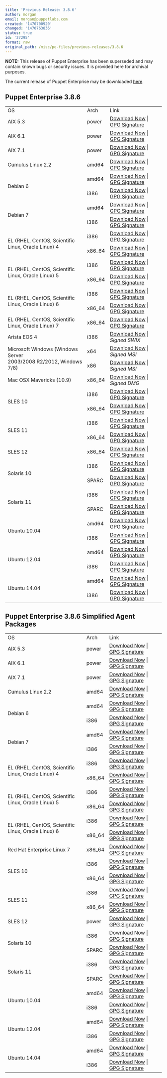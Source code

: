 ```yaml
---
title: 'Previous Release: 3.8.6'
author: morgan
email: morgan@puppetlabs.com
created: '1470700920'
changed: '1470763836'
status: true
id: '27295'
format: raw
original_path: /misc/pe-files/previous-releases/3.8.6
---
```

<p><b>NOTE:</b> This release of Puppet Enterprise has been superseded and may contain known bugs or security issues. It is provided here for archival purposes.
</p><p>The current release of Puppet Enterprise may be downloaded <a href="/misc/pe-files/">here</a>.

</p><h2 id="pe_386">Puppet Enterprise 3.8.6</h2>
<table>
<tbody>
<tr>
<td>OS</td>
<td>Arch</td>
<td>Link</td>
</tr>


<tr>
<td>AIX 5.3</td>
<td>power</td>
<td><a href="https://pm.puppetlabs.com/puppet-enterprise/3.8.6/puppet-enterprise-3.8.6-aix-5.3-power.tar.gz">Download Now</a> | <a href="https://pm.puppetlabs.com/puppet-enterprise/3.8.6/puppet-enterprise-3.8.6-aix-5.3-power.tar.gz.asc">GPG Signature</a></td>
</tr>

<tr>
<td>AIX 6.1</td>
<td>power</td>
<td><a href="https://pm.puppetlabs.com/puppet-enterprise/3.8.6/puppet-enterprise-3.8.6-aix-6.1-power.tar.gz">Download Now</a> | <a href="https://pm.puppetlabs.com/puppet-enterprise/3.8.6/puppet-enterprise-3.8.6-aix-6.1-power.tar.gz.asc">GPG Signature</a></td>
</tr>

<tr>
<td>AIX 7.1</td>
<td>power</td>
<td><a href="https://pm.puppetlabs.com/puppet-enterprise/3.8.6/puppet-enterprise-3.8.6-aix-7.1-power.tar.gz">Download Now</a> | <a href="https://pm.puppetlabs.com/puppet-enterprise/3.8.6/puppet-enterprise-3.8.6-aix-7.1-power.tar.gz.asc">GPG Signature</a></td>
</tr>


<tr>
<td>Cumulus Linux 2.2</td>
<td>amd64</td>
<td><a href="https://pm.puppetlabs.com/puppet-enterprise/3.8.6/puppet-enterprise-3.8.6-cumulus-2.2-amd64.tar.gz">Download Now</a> | <a href="https://pm.puppetlabs.com/puppet-enterprise/3.8.6/puppet-enterprise-3.8.6-cumulus-2.2-amd64.tar.gz.asc">GPG Signature</a></td>
</tr>


<tr>
<td rowspan="2">Debian 6</td>
<td>amd64</td>
<td><a href="https://pm.puppetlabs.com/puppet-enterprise/3.8.6/puppet-enterprise-3.8.6-debian-6-amd64.tar.gz">Download Now</a> | <a href="https://pm.puppetlabs.com/puppet-enterprise/3.8.6/puppet-enterprise-3.8.6-debian-6-amd64.tar.gz.asc">GPG Signature</a></td>
</tr>
<tr>
<td>i386</td>
<td><a href="https://pm.puppetlabs.com/puppet-enterprise/3.8.6/puppet-enterprise-3.8.6-debian-6-i386.tar.gz">Download Now</a> | <a href="https://pm.puppetlabs.com/puppet-enterprise/3.8.6/puppet-enterprise-3.8.6-debian-6-i386.tar.gz.asc">GPG Signature</a></td>
</tr>

<tr>
<td rowspan="2">Debian 7</td>
<td>amd64</td>
<td><a href="https://pm.puppetlabs.com/puppet-enterprise/3.8.6/puppet-enterprise-3.8.6-debian-7-amd64.tar.gz">Download Now</a> | <a href="https://pm.puppetlabs.com/puppet-enterprise/3.8.6/puppet-enterprise-3.8.6-debian-7-amd64.tar.gz.asc">GPG Signature</a></td>
</tr>
<tr>
<td>i386</td>
<td><a href="https://pm.puppetlabs.com/puppet-enterprise/3.8.6/puppet-enterprise-3.8.6-debian-7-i386.tar.gz">Download Now</a> | <a href="https://pm.puppetlabs.com/puppet-enterprise/3.8.6/puppet-enterprise-3.8.6-debian-7-i386.tar.gz.asc">GPG Signature</a></td>
</tr>


<tr>
<td rowspan="2">EL (RHEL, CentOS, Scientific Linux, Oracle Linux) 4</td>
<td>i386</td>
<td><a href="https://pm.puppetlabs.com/puppet-enterprise/3.8.6/puppet-enterprise-3.8.6-el-4-i386.tar.gz">Download Now</a> | <a href="https://pm.puppetlabs.com/puppet-enterprise/3.8.6/puppet-enterprise-3.8.6-el-4-i386.tar.gz.asc">GPG Signature</a></td>
</tr>
<tr>
<td>x86_64</td>
<td><a href="https://pm.puppetlabs.com/puppet-enterprise/3.8.6/puppet-enterprise-3.8.6-el-4-x86_64.tar.gz">Download Now</a> | <a href="https://pm.puppetlabs.com/puppet-enterprise/3.8.6/puppet-enterprise-3.8.6-el-4-x86_64.tar.gz.asc">GPG Signature</a></td>
</tr>

<tr>
<td rowspan="2">EL (RHEL, CentOS, Scientific Linux, Oracle Linux) 5</td>
<td>i386</td>
<td><a href="https://pm.puppetlabs.com/puppet-enterprise/3.8.6/puppet-enterprise-3.8.6-el-5-i386.tar.gz">Download Now</a> | <a href="https://pm.puppetlabs.com/puppet-enterprise/3.8.6/puppet-enterprise-3.8.6-el-5-i386.tar.gz.asc">GPG Signature</a></td>
</tr>
<tr>
<td>x86_64</td>
<td><a href="https://pm.puppetlabs.com/puppet-enterprise/3.8.6/puppet-enterprise-3.8.6-el-5-x86_64.tar.gz">Download Now</a> | <a href="https://pm.puppetlabs.com/puppet-enterprise/3.8.6/puppet-enterprise-3.8.6-el-5-x86_64.tar.gz.asc">GPG Signature</a></td>
</tr>

<tr>
<td rowspan="2">EL (RHEL, CentOS, Scientific Linux, Oracle Linux) 6</td>
<td>i386</td>
<td><a href="https://pm.puppetlabs.com/puppet-enterprise/3.8.6/puppet-enterprise-3.8.6-el-6-i386.tar.gz">Download Now</a> | <a href="https://pm.puppetlabs.com/puppet-enterprise/3.8.6/puppet-enterprise-3.8.6-el-6-i386.tar.gz.asc">GPG Signature</a></td>
</tr>
<tr>
<td>x86_64</td>
<td><a href="https://pm.puppetlabs.com/puppet-enterprise/3.8.6/puppet-enterprise-3.8.6-el-6-x86_64.tar.gz">Download Now</a> | <a href="https://pm.puppetlabs.com/puppet-enterprise/3.8.6/puppet-enterprise-3.8.6-el-6-x86_64.tar.gz.asc">GPG Signature</a></td>
</tr>

<tr>
<td>EL (RHEL, CentOS, Scientific Linux, Oracle Linux) 7</td>
<td>x86_64</td>
<td><a href="https://pm.puppetlabs.com/puppet-enterprise/3.8.6/puppet-enterprise-3.8.6-el-7-x86_64.tar.gz">Download Now</a> | <a href="https://pm.puppetlabs.com/puppet-enterprise/3.8.6/puppet-enterprise-3.8.6-el-7-x86_64.tar.gz.asc">GPG Signature</a></td>
</tr>


<tr>
<td>Arista EOS 4</td>
<td>i386</td>
<td><a href="https://pm.puppetlabs.com/puppet-enterprise/3.8.6/puppet-enterprise-3.8.6-eos-4-i386.swix">Download Now</a> | <em>Signed SWIX<em></em></em></td>
</tr>


<tr>
<td rowspan="2">Microsoft Windows (Windows Server <br>2003/2008 R2/2012, Windows 7/8)</td>
<td>x64</td>
<td><a href="http://pm.puppetlabs.com/puppet-enterprise/3.8.6/puppet-enterprise-3.8.6-x64.msi">Download Now</a> | <em>Signed MSI<em></em></em></td>
</tr>
<tr>
<td>x86</td>
<td><a href="http://pm.puppetlabs.com/puppet-enterprise/3.8.6/puppet-enterprise-3.8.6.msi">Download Now</a> | <em>Signed MSI<em></em></em></td>
</tr>


<tr>
<td>Mac OSX Mavericks (10.9)</td>
<td>x86_64</td>
<td><a href="https://pm.puppetlabs.com/puppet-enterprise/3.8.6/puppet-enterprise-3.8.6-osx-10.9-x86_64.dmg">Download Now</a> | <em>Signed DMG<em></em></em></td>
</tr>


<tr>
<td rowspan="2">SLES 10</td>
<td>i386</td>
<td><a href="https://pm.puppetlabs.com/puppet-enterprise/3.8.6/puppet-enterprise-3.8.6-sles-10-i386.tar.gz">Download Now</a> | <a href="https://pm.puppetlabs.com/puppet-enterprise/3.8.6/puppet-enterprise-3.8.6-sles-10-i386.tar.gz.asc">GPG Signature</a></td>
</tr>
<tr>
<td>x86_64</td>
<td><a href="https://pm.puppetlabs.com/puppet-enterprise/3.8.6/puppet-enterprise-3.8.6-sles-10-x86_64.tar.gz">Download Now</a> | <a href="https://pm.puppetlabs.com/puppet-enterprise/3.8.6/puppet-enterprise-3.8.6-sles-10-x86_64.tar.gz.asc">GPG Signature</a></td>
</tr>

<tr>
<td rowspan="2">SLES 11</td>
<td>i386</td>
<td><a href="https://pm.puppetlabs.com/puppet-enterprise/3.8.6/puppet-enterprise-3.8.6-sles-11-i386.tar.gz">Download Now</a> | <a href="https://pm.puppetlabs.com/puppet-enterprise/3.8.6/puppet-enterprise-3.8.6-sles-11-i386.tar.gz.asc">GPG Signature</a></td>
</tr>
<tr>
<td>x86_64</td>
<td><a href="https://pm.puppetlabs.com/puppet-enterprise/3.8.6/puppet-enterprise-3.8.6-sles-11-x86_64.tar.gz">Download Now</a> | <a href="https://pm.puppetlabs.com/puppet-enterprise/3.8.6/puppet-enterprise-3.8.6-sles-11-x86_64.tar.gz.asc">GPG Signature</a></td>
</tr>

<tr>
<td>SLES 12</td>
<td>x86_64</td>
<td><a href="https://pm.puppetlabs.com/puppet-enterprise/3.8.6/puppet-enterprise-3.8.6-sles-12-x86_64.tar.gz">Download Now</a> | <a href="https://pm.puppetlabs.com/puppet-enterprise/3.8.6/puppet-enterprise-3.8.6-sles-12-x86_64.tar.gz.asc">GPG Signature</a></td>
</tr>


<tr>
<td rowspan="2">Solaris 10</td>
<td>i386</td>
<td><a href="https://pm.puppetlabs.com/puppet-enterprise/3.8.6/puppet-enterprise-3.8.6-solaris-10-i386.tar.gz">Download Now</a> | <a href="https://pm.puppetlabs.com/puppet-enterprise/3.8.6/puppet-enterprise-3.8.6-solaris-10-i386.tar.gz.asc">GPG Signature</a></td>
</tr>
<tr>
<td>SPARC</td>
<td><a href="https://pm.puppetlabs.com/puppet-enterprise/3.8.6/puppet-enterprise-3.8.6-solaris-10-sparc.tar.gz">Download Now</a> | <a href="https://pm.puppetlabs.com/puppet-enterprise/3.8.6/puppet-enterprise-3.8.6-solaris-10-sparc.tar.gz.asc">GPG Signature</a></td>
</tr>

<tr>
<td rowspan="2">Solaris 11</td>
<td>i386</td>
<td><a href="https://pm.puppetlabs.com/puppet-enterprise/3.8.6/puppet-enterprise-3.8.6-solaris-11-i386.tar.gz">Download Now</a> | <a href="https://pm.puppetlabs.com/puppet-enterprise/3.8.6/puppet-enterprise-3.8.6-solaris-11-i386.tar.gz.asc">GPG Signature</a></td>
</tr>
<tr>
<td>SPARC</td>
<td><a href="https://pm.puppetlabs.com/puppet-enterprise/3.8.6/puppet-enterprise-3.8.6-solaris-11-sparc.tar.gz">Download Now</a> | <a href="https://pm.puppetlabs.com/puppet-enterprise/3.8.6/puppet-enterprise-3.8.6-solaris-11-sparc.tar.gz.asc">GPG Signature</a></td>
</tr>


<tr>
<td rowspan="2">Ubuntu 10.04</td>
<td>amd64</td>
<td><a href="https://pm.puppetlabs.com/puppet-enterprise/3.8.6/puppet-enterprise-3.8.6-ubuntu-10.04-amd64.tar.gz">Download Now</a> | <a href="https://pm.puppetlabs.com/puppet-enterprise/3.8.6/puppet-enterprise-3.8.6-ubuntu-10.04-amd64.tar.gz.asc">GPG Signature</a></td>
</tr>
<tr>
<td>i386</td>
<td><a href="https://pm.puppetlabs.com/puppet-enterprise/3.8.6/puppet-enterprise-3.8.6-ubuntu-10.04-i386.tar.gz">Download Now</a> | <a href="https://pm.puppetlabs.com/puppet-enterprise/3.8.6/puppet-enterprise-3.8.6-ubuntu-10.04-i386.tar.gz.asc">GPG Signature</a></td>
</tr>

<tr>
<td rowspan="2">Ubuntu 12.04</td>
<td>amd64</td>
<td><a href="https://pm.puppetlabs.com/puppet-enterprise/3.8.6/puppet-enterprise-3.8.6-ubuntu-12.04-amd64.tar.gz">Download Now</a> | <a href="https://pm.puppetlabs.com/puppet-enterprise/3.8.6/puppet-enterprise-3.8.6-ubuntu-12.04-amd64.tar.gz.asc">GPG Signature</a></td>
</tr>
<tr>
<td>i386</td>
<td><a href="https://pm.puppetlabs.com/puppet-enterprise/3.8.6/puppet-enterprise-3.8.6-ubuntu-12.04-i386.tar.gz">Download Now</a> | <a href="https://pm.puppetlabs.com/puppet-enterprise/3.8.6/puppet-enterprise-3.8.6-ubuntu-12.04-i386.tar.gz.asc">GPG Signature</a></td>
</tr>

<tr>
<td rowspan="2">Ubuntu 14.04</td>
<td>amd64</td>
<td><a href="https://pm.puppetlabs.com/puppet-enterprise/3.8.6/puppet-enterprise-3.8.6-ubuntu-14.04-amd64.tar.gz">Download Now</a> | <a href="https://pm.puppetlabs.com/puppet-enterprise/3.8.6/puppet-enterprise-3.8.6-ubuntu-14.04-amd64.tar.gz.asc">GPG Signature</a></td>
</tr>
<tr>
<td>i386</td>
<td><a href="https://pm.puppetlabs.com/puppet-enterprise/3.8.6/puppet-enterprise-3.8.6-ubuntu-14.04-i386.tar.gz">Download Now</a> | <a href="https://pm.puppetlabs.com/puppet-enterprise/3.8.6/puppet-enterprise-3.8.6-ubuntu-14.04-i386.tar.gz.asc">GPG Signature</a></td>
</tr>
</tbody>
</table>

<h2 id="pe_a_382">Puppet Enterprise 3.8.6 Simplified Agent Packages</h2>
<table>
<tbody>
<tr>
<td>OS</td>
<td>Arch</td>
<td>Link</td>
</tr>


<tr>
<td>AIX 5.3</td>
<td>power</td>
<td><a href="https://pm.puppetlabs.com/puppet-enterprise/3.8.6/puppet-enterprise-3.8.6-aix-5.3-power-agent.tar.gz">Download Now</a> | <a href="https://pm.puppetlabs.com/puppet-enterprise/3.8.6/puppet-enterprise-3.8.6-aix-5.3-power-agent.tar.gz.asc">GPG Signature</a></td>
</tr>

<tr>
<td>AIX 6.1</td>
<td>power</td>
<td><a href="https://pm.puppetlabs.com/puppet-enterprise/3.8.6/puppet-enterprise-3.8.6-aix-6.1-power-agent.tar.gz">Download Now</a> | <a href="https://pm.puppetlabs.com/puppet-enterprise/3.8.6/puppet-enterprise-3.8.6-aix-6.1-power-agent.tar.gz.asc">GPG Signature</a></td>
</tr>

<tr>
<td>AIX 7.1</td>
<td>power</td>
<td><a href="https://pm.puppetlabs.com/puppet-enterprise/3.8.6/puppet-enterprise-3.8.6-aix-7.1-power-agent.tar.gz">Download Now</a> | <a href="https://pm.puppetlabs.com/puppet-enterprise/3.8.6/puppet-enterprise-3.8.6-aix-7.1-power-agent.tar.gz.asc">GPG Signature</a></td>
</tr>


<tr>
<td>Cumulus Linux 2.2</td>
<td>amd64</td>
<td><a href="https://pm.puppetlabs.com/puppet-enterprise/3.8.6/puppet-enterprise-3.8.6-cumulus-2.2-amd64-agent.tar.gz">Download Now</a> | <a href="https://pm.puppetlabs.com/puppet-enterprise/3.8.6/puppet-enterprise-3.8.6-cumulus-2.2-amd64-agent.tar.gz.asc">GPG Signature</a></td>
</tr>


<tr>
<td rowspan="2">Debian 6</td>
<td>amd64</td>
<td><a href="https://pm.puppetlabs.com/puppet-enterprise/3.8.6/puppet-enterprise-3.8.6-debian-6-amd64-agent.tar.gz">Download Now</a> | <a href="https://pm.puppetlabs.com/puppet-enterprise/3.8.6/puppet-enterprise-3.8.6-debian-6-amd64-agent.tar.gz.asc">GPG Signature</a></td>
</tr>
<tr>
<td>i386</td>
<td><a href="https://pm.puppetlabs.com/puppet-enterprise/3.8.6/puppet-enterprise-3.8.6-debian-6-i386-agent.tar.gz">Download Now</a> | <a href="https://pm.puppetlabs.com/puppet-enterprise/3.8.6/puppet-enterprise-3.8.6-debian-6-i386-agent.tar.gz.asc">GPG Signature</a></td>
</tr>

<tr>
<td rowspan="2">Debian 7</td>
<td>amd64</td>
<td><a href="https://pm.puppetlabs.com/puppet-enterprise/3.8.6/puppet-enterprise-3.8.6-debian-7-amd64-agent.tar.gz">Download Now</a> | <a href="https://pm.puppetlabs.com/puppet-enterprise/3.8.6/puppet-enterprise-3.8.6-debian-7-amd64-agent.tar.gz.asc">GPG Signature</a></td>
</tr>
<tr>
<td>i386</td>
<td><a href="https://pm.puppetlabs.com/puppet-enterprise/3.8.6/puppet-enterprise-3.8.6-debian-7-i386-agent.tar.gz">Download Now</a> | <a href="https://pm.puppetlabs.com/puppet-enterprise/3.8.6/puppet-enterprise-3.8.6-debian-7-i386-agent.tar.gz.asc">GPG Signature</a></td>
</tr>


<tr>
<td rowspan="2">EL (RHEL, CentOS, Scientific Linux, Oracle Linux) 4</td>
<td>i386</td>
<td><a href="https://pm.puppetlabs.com/puppet-enterprise/3.8.6/puppet-enterprise-3.8.6-el-4-i386-agent.tar.gz">Download Now</a> | <a href="https://pm.puppetlabs.com/puppet-enterprise/3.8.6/puppet-enterprise-3.8.6-el-4-i386-agent.tar.gz.asc">GPG Signature</a></td>
</tr>
<tr>
<td>x86_64</td>
<td><a href="https://pm.puppetlabs.com/puppet-enterprise/3.8.6/puppet-enterprise-3.8.6-el-4-x86_64-agent.tar.gz">Download Now</a> | <a href="https://pm.puppetlabs.com/puppet-enterprise/3.8.6/puppet-enterprise-3.8.6-el-4-x86_64-agent.tar.gz.asc">GPG Signature</a></td>
</tr>

<tr>
<td rowspan="2">EL (RHEL, CentOS, Scientific Linux, Oracle Linux) 5</td>
<td>i386</td>
<td><a href="https://pm.puppetlabs.com/puppet-enterprise/3.8.6/puppet-enterprise-3.8.6-el-5-i386-agent.tar.gz">Download Now</a> | <a href="https://pm.puppetlabs.com/puppet-enterprise/3.8.6/puppet-enterprise-3.8.6-el-5-i386-agent.tar.gz.asc">GPG Signature</a></td>
</tr>
<tr>
<td>x86_64</td>
<td><a href="https://pm.puppetlabs.com/puppet-enterprise/3.8.6/puppet-enterprise-3.8.6-el-5-x86_64-agent.tar.gz">Download Now</a> | <a href="https://pm.puppetlabs.com/puppet-enterprise/3.8.6/puppet-enterprise-3.8.6-el-5-x86_64-agent.tar.gz.asc">GPG Signature</a></td>
</tr>

<tr>
<td rowspan="2">EL (RHEL, CentOS, Scientific Linux, Oracle Linux) 6</td>
<td>i386</td>
<td><a href="https://pm.puppetlabs.com/puppet-enterprise/3.8.6/puppet-enterprise-3.8.6-el-6-i386-agent.tar.gz">Download Now</a> | <a href="https://pm.puppetlabs.com/puppet-enterprise/3.8.6/puppet-enterprise-3.8.6-el-6-i386-agent.tar.gz.asc">GPG Signature</a></td>
</tr>
<tr>
<td>x86_64</td>
<td><a href="https://pm.puppetlabs.com/puppet-enterprise/3.8.6/puppet-enterprise-3.8.6-el-6-x86_64-agent.tar.gz">Download Now</a> | <a href="https://pm.puppetlabs.com/puppet-enterprise/3.8.6/puppet-enterprise-3.8.6-el-6-x86_64-agent.tar.gz.asc">GPG Signature</a></td>
</tr>

<tr>
<td>Red Hat Enterprise Linux 7</td>
<td>x86_64</td>
<td><a href="https://pm.puppetlabs.com/puppet-enterprise/3.8.6/puppet-enterprise-3.8.6-el-7-x86_64-agent.tar.gz">Download Now</a> | <a href="https://pm.puppetlabs.com/puppet-enterprise/3.8.6/puppet-enterprise-3.8.6-el-7-x86_64-agent.tar.gz.asc">GPG Signature</a></td>
</tr>


<tr>
<td rowspan="2">SLES 10</td>
<td>i386</td>
<td><a href="https://pm.puppetlabs.com/puppet-enterprise/3.8.6/puppet-enterprise-3.8.6-sles-10-i386-agent.tar.gz">Download Now</a> | <a href="https://pm.puppetlabs.com/puppet-enterprise/3.8.6/puppet-enterprise-3.8.6-sles-10-i386-agent.tar.gz.asc">GPG Signature</a></td>
</tr>
<tr>
<td>x86_64</td>
<td><a href="https://pm.puppetlabs.com/puppet-enterprise/3.8.6/puppet-enterprise-3.8.6-sles-10-x86_64-agent.tar.gz">Download Now</a> | <a href="https://pm.puppetlabs.com/puppet-enterprise/3.8.6/puppet-enterprise-3.8.6-sles-10-x86_64-agent.tar.gz.asc">GPG Signature</a></td>
</tr>

<tr>
<td rowspan="2">SLES 11</td>
<td>i386</td>
<td><a href="https://pm.puppetlabs.com/puppet-enterprise/3.8.6/puppet-enterprise-3.8.6-sles-11-i386-agent.tar.gz">Download Now</a> | <a href="https://pm.puppetlabs.com/puppet-enterprise/3.8.6/puppet-enterprise-3.8.6-sles-11-i386-agent.tar.gz.asc">GPG Signature</a></td>
</tr>
<tr>
<td>x86_64</td>
<td><a href="https://pm.puppetlabs.com/puppet-enterprise/3.8.6/puppet-enterprise-3.8.6-sles-11-x86_64-agent.tar.gz">Download Now</a> | <a href="https://pm.puppetlabs.com/puppet-enterprise/3.8.6/puppet-enterprise-3.8.6-sles-11-x86_64-agent.tar.gz.asc">GPG Signature</a></td>
</tr>

<tr>
<td>SLES 12</td>
<td>power</td>
<td><a href="https://pm.puppetlabs.com/puppet-enterprise/3.8.6/puppet-enterprise-3.8.6-sles-12-x86_64-agent.tar.gz">Download Now</a> | <a href="https://pm.puppetlabs.com/puppet-enterprise/3.8.6/puppet-enterprise-3.8.6-sles-12-x86_64-agent.tar.gz.asc">GPG Signature</a></td>
</tr>


<tr>
<td rowspan="2">Solaris 10</td>
<td>i386</td>
<td><a href="https://pm.puppetlabs.com/puppet-enterprise/3.8.6/puppet-enterprise-3.8.6-solaris-10-i386-agent.tar.gz">Download Now</a> | <a href="https://pm.puppetlabs.com/puppet-enterprise/3.8.6/puppet-enterprise-3.8.6-solaris-10-i386-agent.tar.gz.asc">GPG Signature</a></td>
</tr>
<tr>
<td>SPARC</td>
<td><a href="https://pm.puppetlabs.com/puppet-enterprise/3.8.6/puppet-enterprise-3.8.6-solaris-10-sparc-agent.tar.gz">Download Now</a> | <a href="https://pm.puppetlabs.com/puppet-enterprise/3.8.6/puppet-enterprise-3.8.6-solaris-10-sparc-agent.tar.gz.asc">GPG Signature</a></td>
</tr>

<tr>
<td rowspan="2">Solaris 11</td>
<td>i386</td>
<td><a href="https://pm.puppetlabs.com/puppet-enterprise/3.8.6/puppet-enterprise-3.8.6-solaris-11-i386-agent.tar.gz">Download Now</a> | <a href="https://pm.puppetlabs.com/puppet-enterprise/3.8.6/puppet-enterprise-3.8.6-solaris-11-i386-agent.tar.gz.asc">GPG Signature</a></td>
</tr>
<tr>
<td>SPARC</td>
<td><a href="https://pm.puppetlabs.com/puppet-enterprise/3.8.6/puppet-enterprise-3.8.6-solaris-11-sparc-agent.tar.gz">Download Now</a> | <a href="https://pm.puppetlabs.com/puppet-enterprise/3.8.6/puppet-enterprise-3.8.6-solaris-11-sparc-agent.tar.gz.asc">GPG Signature</a></td>
</tr>


<tr>
<td rowspan="2">Ubuntu 10.04</td>
<td>amd64</td>
<td><a href="https://pm.puppetlabs.com/puppet-enterprise/3.8.6/puppet-enterprise-3.8.6-ubuntu-10.04-amd64-agent.tar.gz">Download Now</a> | <a href="https://pm.puppetlabs.com/puppet-enterprise/3.8.6/puppet-enterprise-3.8.6-ubuntu-10.04-amd64-agent.tar.gz.asc">GPG Signature</a></td>
</tr>
<tr>
<td>i386</td>
<td><a href="https://pm.puppetlabs.com/puppet-enterprise/3.8.6/puppet-enterprise-3.8.6-ubuntu-10.04-i386-agent.tar.gz">Download Now</a> | <a href="https://pm.puppetlabs.com/puppet-enterprise/3.8.6/puppet-enterprise-3.8.6-ubuntu-10.04-i386-agent.tar.gz.asc">GPG Signature</a></td>
</tr>

<tr>
<td rowspan="2">Ubuntu 12.04</td>
<td>amd64</td>
<td><a href="https://pm.puppetlabs.com/puppet-enterprise/3.8.6/puppet-enterprise-3.8.6-ubuntu-12.04-amd64-agent.tar.gz">Download Now</a> | <a href="https://pm.puppetlabs.com/puppet-enterprise/3.8.6/puppet-enterprise-3.8.6-ubuntu-12.04-amd64-agent.tar.gz.asc">GPG Signature</a></td>
</tr>
<tr>
<td>i386</td>
<td><a href="https://pm.puppetlabs.com/puppet-enterprise/3.8.6/puppet-enterprise-3.8.6-ubuntu-12.04-i386-agent.tar.gz">Download Now</a> | <a href="https://pm.puppetlabs.com/puppet-enterprise/3.8.6/puppet-enterprise-3.8.6-ubuntu-12.04-i386-agent.tar.gz.asc">GPG Signature</a></td>
</tr>

<tr>
<td rowspan="2">Ubuntu 14.04</td>
<td>amd64</td>
<td><a href="https://pm.puppetlabs.com/puppet-enterprise/3.8.6/puppet-enterprise-3.8.6-ubuntu-14.04-amd64-agent.tar.gz">Download Now</a> | <a href="https://pm.puppetlabs.com/puppet-enterprise/3.8.6/puppet-enterprise-3.8.6-ubuntu-14.04-amd64-agent.tar.gz.asc">GPG Signature</a></td>
</tr>
<tr>
<td>i386</td>
<td><a href="https://pm.puppetlabs.com/puppet-enterprise/3.8.6/puppet-enterprise-3.8.6-ubuntu-14.04-i386-agent.tar.gz">Download Now</a> | <a href="https://pm.puppetlabs.com/puppet-enterprise/3.8.6/puppet-enterprise-3.8.6-ubuntu-14.04-i386-agent.tar.gz.asc">GPG Signature</a></td>
</tr>
</tbody>
</table>

